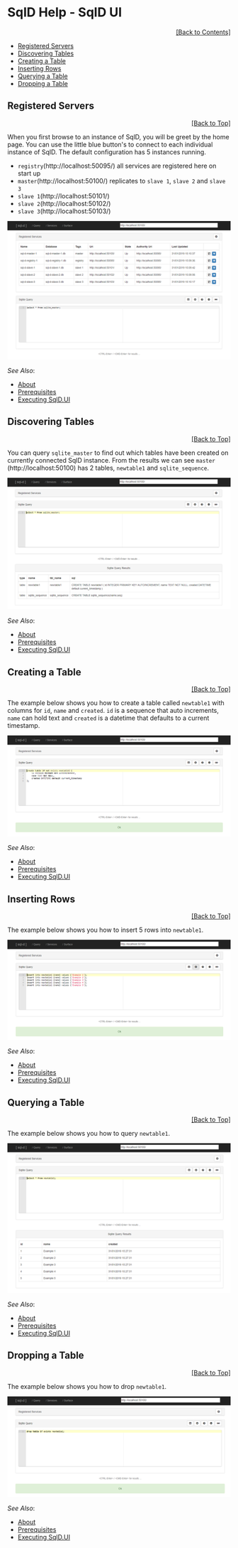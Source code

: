 ﻿# SqlD Help - SqlD UI

<div align="right">
	<a href="https://github.com/RealOrko/sql-d/blob/master/docs/_.md#sqld-help---contents">[Back to Contents]</a>
</div>

  * [Registered Servers](#registered-servers)
  * [Discovering Tables](#discovering-tables)
  * [Creating a Table](#creating-a-table)
  * [Inserting Rows](#inserting-rows)
  * [Querying a Table](#querying-a-table)
  * [Dropping a Table](#dropping-a-table)

## Registered Servers

<div align="right">
	<a href="#sqld-help---sqld-ui">[Back to Top]</a>
</div>

When you first browse to an instance of SqlD, you will be greet by the home page. You can use the little blue button's to connect to 
each individual instance of SqlD. The default configuration has 5 instances running. 

 - `registry`(http://localhost:50095/) all services are registered here on start up
 - `master`(http://localhost:50100/) replicates to `slave 1`, `slave 2` and `slave 3` 
 - `slave 1`(http://localhost:50101/)
 - `slave 2`(http://localhost:50102/)
 - `slave 3`(http://localhost:50103/)

![Query](https://github.com/RealOrko/sql-d/blob/master/docs/images/sqld.ui/home-page.png)

 *See Also*:

  - [About](https://github.com/RealOrko/sql-d/blob/master/docs/about.md)
  - [Prerequisites](https://github.com/RealOrko/sql-d/blob/master/docs/prerequisites.md)
  - [Executing SqlD.UI](https://github.com/RealOrko/sql-d/blob/master/docs/executing.md#executing-sqldui)

## Discovering Tables

<div align="right">
	<a href="#sqld-help---sqld-ui">[Back to Top]</a>
</div>

You can query `sqlite_master` to find out which tables have been created on currently connected SqlD instance. From the results we can see 
`master` (http://localhost:50100) has 2 tables, `newtable1` and `sqlite_sequence`.

![Query - Master Query](https://github.com/RealOrko/sql-d/blob/master/docs/images/sqld.ui/home-page-query.png)

 *See Also*:

  - [About](https://github.com/RealOrko/sql-d/blob/master/docs/about.md)
  - [Prerequisites](https://github.com/RealOrko/sql-d/blob/master/docs/prerequisites.md)
  - [Executing SqlD.UI](https://github.com/RealOrko/sql-d/blob/master/docs/executing.md#executing-sqldui)

## Creating a Table

<div align="right">
	<a href="#sqld-help---sqld-ui">[Back to Top]</a>
</div>

The example below shows you how to create a table called `newtable1` with columns for `id`, `name` and `created`. `id` is a sequence that auto increments, 
`name` can hold text and `created` is a datetime that defaults to a current timestamp.

![Query - Create Table](https://github.com/RealOrko/sql-d/blob/master/docs/images/sqld.ui/home-page-create-table.png)

 *See Also*:

  - [About](https://github.com/RealOrko/sql-d/blob/master/docs/about.md)
  - [Prerequisites](https://github.com/RealOrko/sql-d/blob/master/docs/prerequisites.md)
  - [Executing SqlD.UI](https://github.com/RealOrko/sql-d/blob/master/docs/executing.md#executing-sqldui)

## Inserting Rows

<div align="right">
	<a href="#sqld-help---sqld-ui">[Back to Top]</a>
</div>

The example below shows you how to insert 5 rows into `newtable1`. 

![Query - Insert Rows](https://github.com/RealOrko/sql-d/blob/master/docs/images/sqld.ui/home-page-insert-rows.png)

 *See Also*:

  - [About](https://github.com/RealOrko/sql-d/blob/master/docs/about.md)
  - [Prerequisites](https://github.com/RealOrko/sql-d/blob/master/docs/prerequisites.md)
  - [Executing SqlD.UI](https://github.com/RealOrko/sql-d/blob/master/docs/executing.md#executing-sqldui)

## Querying a Table

<div align="right">
	<a href="#sqld-help---sqld-ui">[Back to Top]</a>
</div>

The example below shows you how to query `newtable1`. 

![Query - Query Table](https://github.com/RealOrko/sql-d/blob/master/docs/images/sqld.ui/home-page-query-newtable.png)

 *See Also*:

  - [About](https://github.com/RealOrko/sql-d/blob/master/docs/about.md)
  - [Prerequisites](https://github.com/RealOrko/sql-d/blob/master/docs/prerequisites.md)
  - [Executing SqlD.UI](https://github.com/RealOrko/sql-d/blob/master/docs/executing.md#executing-sqldui)

## Dropping a Table

<div align="right">
	<a href="#sqld-help---sqld-ui">[Back to Top]</a>
</div>

The example below shows you how to drop `newtable1`. 

![Query - Drop Table](https://github.com/RealOrko/sql-d/blob/master/docs/images/sqld.ui/home-page-drop-table.png)

 *See Also*:

  - [About](https://github.com/RealOrko/sql-d/blob/master/docs/about.md)
  - [Prerequisites](https://github.com/RealOrko/sql-d/blob/master/docs/prerequisites.md)
  - [Executing SqlD.UI](https://github.com/RealOrko/sql-d/blob/master/docs/executing.md#executing-sqldui)

